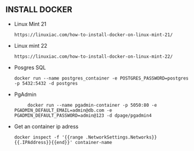 ## INSTALL DOCKER


* Linux Mint 21

      https://linuxiac.com/how-to-install-docker-on-linux-mint-21/


* Linux mint 22

      https://linuxiac.com/how-to-install-docker-on-linux-mint-22/


* Posgres SQL

      docker run --name postgres_container -e POSTGRES_PASSWORD=postgres -p 5432:5432 -d postgres

* PgAdmin

           docker run --name pgadmin-container -p 5050:80 -e PGADMIN_DEFAULT_EMAIL=admin@db.com -e PGADMIN_DEFAULT_PASSWORD=admin@123 -d dpage/pgadmin4


* Get an container ip adress

      docker inspect -f '{{range .NetworkSettings.Networks}}{{.IPAddress}}{{end}}' container-name
